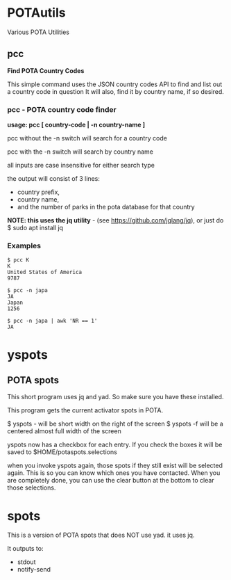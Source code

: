 # POTAutils
Various POTA Utilities

## pcc

**Find POTA Country Codes**

This simple command uses the JSON country codes API to find and list out a country code in question
It will also, find it by country name, if so desired.


### pcc - POTA country code finder

**usage: pcc [ country-code | -n country-name ]**

pcc without the -n switch will search for a country code

pcc with the -n switch will search by country name

all inputs are case insensitive for either search type

the output will consist of 3 lines: 
* country prefix, 
* country name, 
* and the number of parks in the pota database for that country

**NOTE: this uses the jq utility** - (see https://github.com/jqlang/jq), or just do $ sudo apt install jq

### Examples
```
$ pcc K
K
United States of America
9787
```

```
$ pcc -n japa
JA
Japan
1256
```

```
$ pcc -n japa | awk 'NR == 1'
JA
```

# yspots

## POTA spots

This short program uses jq and yad. So make sure you have these installed.

This program gets the current activator spots in POTA.

$ yspots - will be short width on the right of the screen
$ yspots -f will be a centered almost full width of the screen

yspots now has a checkbox for each entry. If you check the boxes it will be saved to $HOME/potaspots.selections 

when you invoke yspots again, those spots if they still exist will be selected again. This is so you can know which ones you have contacted. When you are completely done, you can use the clear button at the bottom to clear those selections.


# spots

This is a version of POTA spots that does NOT use yad. it uses jq. 

It outputs to:
* stdout
* notify-send

